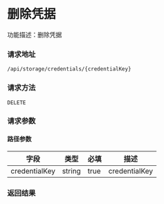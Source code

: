# 删除凭据
功能描述：删除凭据

### 请求地址
```
/api/storage/credentials/{credentialKey}
```

### 请求方法
`DELETE`
### 请求参数
#### 路径参数

| 字段 | 类型 | 必填 | 描述 |
| -------- | -------- | -------- | -------- |
| credentialKey     | string   | true       | credentialKey |




### 返回结果

